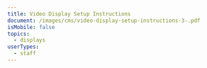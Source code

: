 ```yaml
---
title: Video Display Setup Instructions
document: /images/cms/video-display-setup-instructions-3-.pdf
isMobile: false
topics:
  - displays
userTypes:
  - staff
---
```

